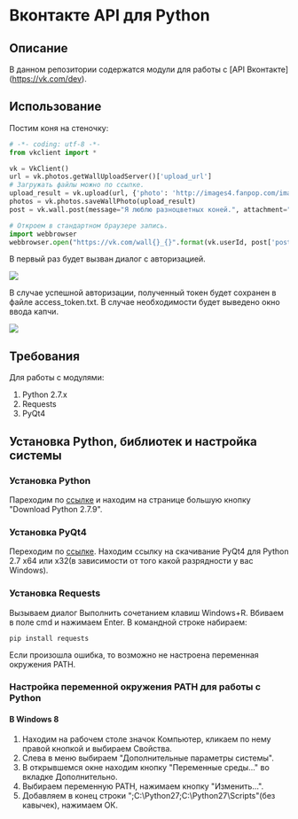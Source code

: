 # Вконтакте API для Python

## Описание

В данном репозитории содержатся модули для работы с [API Вконтакте]
(https://vk.com/dev). 

## Использование

Постим коня на стеночку:

```Python
# -*- coding: utf-8 -*-
from vkclient import *

vk = VkClient()
url = vk.photos.getWallUploadServer()['upload_url']
# Загружать файлы можно по ссылке.
upload_result = vk.upload(url, {'photo': 'http://images4.fanpop.com/image/photos/20500000/Fluttershy-my-little-pony-friendship-is-magic-20524085-570-402.jpg'})
photos = vk.photos.saveWallPhoto(upload_result)
post = vk.wall.post(message="Я люблю разноцветных коней.", attachment="photo{owner_id}_{id}".format(**photos[0]))

# Откроем в стандартном браузере запись.
import webbrowser
webbrowser.open("https://vk.com/wall{}_{}".format(vk.userId, post['post_id']))
```
В первый раз будет вызван диалог с авторизацией. 

<img src="http://i.gyazo.com/33bc26a85195e6cf16d51f1fb2ff20fb.png">

В случае успешной авторизации, полученный токен будет сохранен в файле 
access_token.txt. В случае необходимости будет выведено окно ввода
капчи.

<img src="http://i.gyazo.com/d11aa303494c299a4b18ad500330af6a.png">

## Требования

Для работы с модулями:

1. Python 2.7.x
2. Requests
3. PyQt4

## Установка Python, библиотек и настройка системы

### Установка Python

Пареходим по [ссылке](https://www.python.org/downloads/) и находим на странице 
большую кнопку "Download Python 2.7.9".

### Установка PyQt4

Переходим по [ссылке](http://www.riverbankcomputing.com/software/pyqt/download).
Находим ссылку на скачивание PyQt4 для Python 2.7 x64 или x32(в зависимости от 
того какой разрядности у вас Windows).

### Установка Requests

Вызываем диалог Выполнить сочетанием клавиш Windows+R. Вбиваем в поле cmd и 
нажимаем Enter. В командной строке набираем:

    pip install requests

Если произошла ошибка, то возможно не настроена переменная окружения PATH.

### Настройка переменной окружения PATH для работы с Python

#### В Windows 8

1. Находим на рабочем столе значок Компьютер, кликаем по нему правой кнопкой и 
выбираем Свойства.
2. Слева в меню выбираем "Дополнительные параметры системы".
3. В открывшемся окне находим кнопку "Переменные среды..." во вкладке 
Дополнительно.
4. Выбираем переменную PATH, нажимаем кнопку "Изменить...".
5. Добавляем в конец строки ";C:\Python27;C:\Python27\Scripts"(без кавычек), 
нажимаем ОК.
